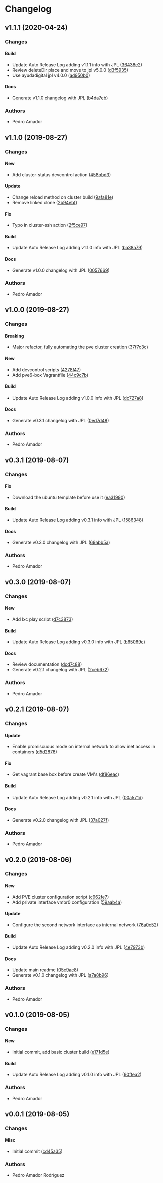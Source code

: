 # Changelog

## v1.1.1 (2020-04-24)

### Changes

#### Build

* Update Auto Release Log adding v1.1.1 info with JPL ([36438e2](https://github.com/ayudadigital/vagrant-virtualbox-proxmox-cluster/commit/36438e2))
* Review deleteDir place and move to jpl v5.0.0 ([d3f5935](https://github.com/ayudadigital/vagrant-virtualbox-proxmox-cluster/commit/d3f5935))
* Use ayudadigital jpl v4.0.0 ([ad950b0](https://github.com/ayudadigital/vagrant-virtualbox-proxmox-cluster/commit/ad950b0))

#### Docs

* Generate v1.1.0 changelog with JPL ([b4da7eb](https://github.com/ayudadigital/vagrant-virtualbox-proxmox-cluster/commit/b4da7eb))

### Authors

* Pedro Amador

## v1.1.0 (2019-08-27)

### Changes

#### New

* Add cluster-status devcontrol action ([458bbd3](https://github.com/ayudadigital/vagrant-virtualbox-proxmox-cluster/commit/458bbd3))

#### Update

* Change reload method on cluster build ([9afa81e](https://github.com/ayudadigital/vagrant-virtualbox-proxmox-cluster/commit/9afa81e))
* Remove linked clone ([2b94ebf](https://github.com/ayudadigital/vagrant-virtualbox-proxmox-cluster/commit/2b94ebf))

#### Fix

* Typo in cluster-ssh action ([2f5ce97](https://github.com/ayudadigital/vagrant-virtualbox-proxmox-cluster/commit/2f5ce97))

#### Build

* Update Auto Release Log adding v1.1.0 info with JPL ([ba38a79](https://github.com/ayudadigital/vagrant-virtualbox-proxmox-cluster/commit/ba38a79))

#### Docs

* Generate v1.0.0 changelog with JPL ([0057669](https://github.com/ayudadigital/vagrant-virtualbox-proxmox-cluster/commit/0057669))

### Authors

* Pedro Amador

## v1.0.0 (2019-08-27)

### Changes

#### Breaking

* Major refactor, fully automating the pve cluster creation ([37f7c3c](https://github.com/ayudadigital/vagrant-virtualbox-proxmox-cluster/commit/37f7c3c))

#### New

* Add devcontrol scripts ([4278f47](https://github.com/ayudadigital/vagrant-virtualbox-proxmox-cluster/commit/4278f47))
* Add pve6-box Vagrantfile ([44c9c7b](https://github.com/ayudadigital/vagrant-virtualbox-proxmox-cluster/commit/44c9c7b))

#### Build

* Update Auto Release Log adding v1.0.0 info with JPL ([dc727a8](https://github.com/ayudadigital/vagrant-virtualbox-proxmox-cluster/commit/dc727a8))

#### Docs

* Generate v0.3.1 changelog with JPL ([0ed7d48](https://github.com/ayudadigital/vagrant-virtualbox-proxmox-cluster/commit/0ed7d48))

### Authors

* Pedro Amador

## v0.3.1 (2019-08-07)

### Changes

#### Fix

* Download the ubuntu template before use it ([ea31990](https://github.com/ayudadigital/vagrant-virtualbox-proxmox-cluster/commit/ea31990))

#### Build

* Update Auto Release Log adding v0.3.1 info with JPL ([1586348](https://github.com/ayudadigital/vagrant-virtualbox-proxmox-cluster/commit/1586348))

#### Docs

* Generate v0.3.0 changelog with JPL ([69abb5a](https://github.com/ayudadigital/vagrant-virtualbox-proxmox-cluster/commit/69abb5a))

### Authors

* Pedro Amador

## v0.3.0 (2019-08-07)

### Changes

#### New

* Add lxc play script ([d7c3873](https://github.com/ayudadigital/vagrant-virtualbox-proxmox-cluster/commit/d7c3873))

#### Build

* Update Auto Release Log adding v0.3.0 info with JPL ([b65069c](https://github.com/ayudadigital/vagrant-virtualbox-proxmox-cluster/commit/b65069c))

#### Docs

* Review documentation ([dcd7c88](https://github.com/ayudadigital/vagrant-virtualbox-proxmox-cluster/commit/dcd7c88))
* Generate v0.2.1 changelog with JPL ([2ceb672](https://github.com/ayudadigital/vagrant-virtualbox-proxmox-cluster/commit/2ceb672))

### Authors

* Pedro Amador

## v0.2.1 (2019-08-07)

### Changes

#### Update

* Enable promiscuous mode on internal network to allow inet access in containers ([d5d2876](https://github.com/ayudadigital/vagrant-virtualbox-proxmox-cluster/commit/d5d2876))

#### Fix

* Get vagrant base box before create VM's ([df86eac](https://github.com/ayudadigital/vagrant-virtualbox-proxmox-cluster/commit/df86eac))

#### Build

* Update Auto Release Log adding v0.2.1 info with JPL ([00a571d](https://github.com/ayudadigital/vagrant-virtualbox-proxmox-cluster/commit/00a571d))

#### Docs

* Generate v0.2.0 changelog with JPL ([37a027f](https://github.com/ayudadigital/vagrant-virtualbox-proxmox-cluster/commit/37a027f))

### Authors

* Pedro Amador

## v0.2.0 (2019-08-06)

### Changes

#### New

* Add PVE cluster configuration script ([c962fe7](https://github.com/ayudadigital/vagrant-virtualbox-proxmox-cluster/commit/c962fe7))
* Add private interface vmbr0 configuration ([59aab4a](https://github.com/ayudadigital/vagrant-virtualbox-proxmox-cluster/commit/59aab4a))

#### Update

* Configure the second network interface as internal network ([76a0c52](https://github.com/ayudadigital/vagrant-virtualbox-proxmox-cluster/commit/76a0c52))

#### Build

* Update Auto Release Log adding v0.2.0 info with JPL ([4e7973b](https://github.com/ayudadigital/vagrant-virtualbox-proxmox-cluster/commit/4e7973b))

#### Docs

* Update main readme ([05c9ac8](https://github.com/ayudadigital/vagrant-virtualbox-proxmox-cluster/commit/05c9ac8))
* Generate v0.1.0 changelog with JPL ([a7a8b96](https://github.com/ayudadigital/vagrant-virtualbox-proxmox-cluster/commit/a7a8b96))

### Authors

* Pedro Amador

## v0.1.0 (2019-08-05)

### Changes

#### New

* Initial commit, add basic cluster build ([e171d5e](https://github.com/ayudadigital/vagrant-virtualbox-proxmox-cluster/commit/e171d5e))

#### Build

* Update Auto Release Log adding v0.1.0 info with JPL ([90ffea2](https://github.com/ayudadigital/vagrant-virtualbox-proxmox-cluster/commit/90ffea2))

### Authors

* Pedro Amador

## v0.0.1 (2019-08-05)

### Changes

#### Misc

* Initial commit ([cd45a35](https://github.com/ayudadigital/vagrant-virtualbox-proxmox-cluster/commit/cd45a35))

### Authors

* Pedro Amador Rodríguez

